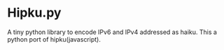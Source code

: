 # Hipku.py

A tiny python library to encode IPv6 and IPv4 addressed as haiku.
This a python port of hipku(javascript).
